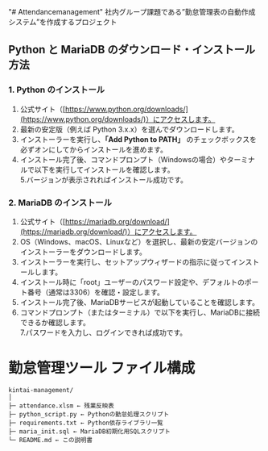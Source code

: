 "# Attendancemanagement" 
社内グループ課題である”勤怠管理表の自動作成システム”を作成するプロジェクト


## Python と MariaDB のダウンロード・インストール方法

### 1. Python のインストール

1. 公式サイト（[https://www.python.org/downloads/](https://www.python.org/downloads/)）にアクセスします。  
2. 最新の安定版（例えば Python 3.x.x）を選んでダウンロードします。  
3. インストーラーを実行し、**「Add Python to PATH」** のチェックボックスを必ずオンにしてからインストールを進めます。  
4. インストール完了後、コマンドプロンプト（Windowsの場合）やターミナルで以下を実行してインストールを確認します。  
5.バージョンが表示されればインストール成功です。

### 2. MariaDB のインストール

1. 公式サイト（[https://mariadb.org/download/](https://mariadb.org/download/)）にアクセスします。  
2. OS（Windows、macOS、Linuxなど）を選択し、最新の安定バージョンのインストーラーをダウンロードします。  
3. インストーラーを実行し、セットアップウィザードの指示に従ってインストールします。  
4. インストール時に「root」ユーザーのパスワード設定や、デフォルトのポート番号（通常は3306）を確認・設定します。  
5. インストール完了後、MariaDBサービスが起動していることを確認します。  
6. コマンドプロンプト（またはターミナル）で以下を実行し、MariaDBに接続できるか確認します。  
7.パスワードを入力し、ログインできれば成功です。

# 勤怠管理ツール ファイル構成
```
kintai-management/
│
├─ attendance.xlsm ← 残業反映表
├─ python_script.py ← Pythonの勤怠処理スクリプト
├─ requirements.txt ← Python依存ライブラリ一覧
├─ maria_init.sql ← MariaDB初期化用SQLスクリプト
└─ README.md ← この説明書
```
